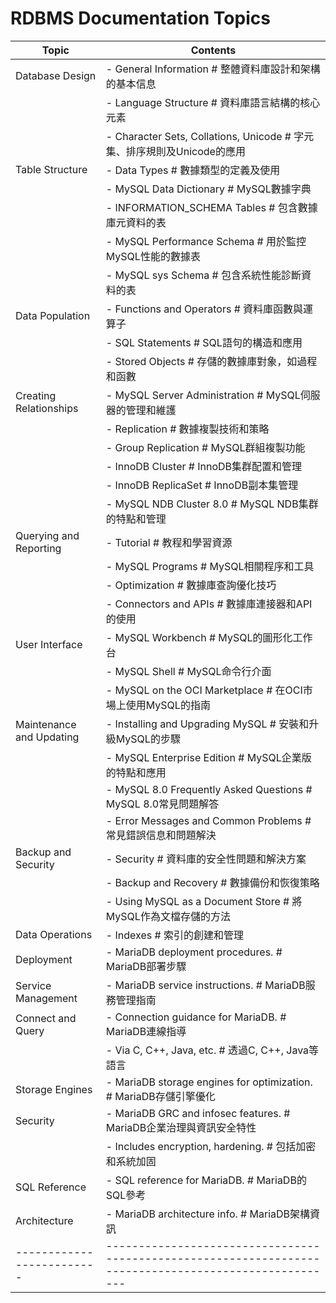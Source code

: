 # RDBMS Documentation Topics

| Topic                   | Contents                                                                                             |
|-------------------------|------------------------------------------------------------------------------------------------------|
| Database Design         | - General Information # 整體資料庫設計和架構的基本信息                                                |
|                         | - Language Structure # 資料庫語言結構的核心元素                                                      |
|                         | - Character Sets, Collations, Unicode # 字元集、排序規則及Unicode的應用                              |
| Table Structure         | - Data Types # 數據類型的定義及使用                                                                  |
|                         | - MySQL Data Dictionary # MySQL數據字典                                                              |
|                         | - INFORMATION_SCHEMA Tables # 包含數據庫元資料的表                                                   |
|                         | - MySQL Performance Schema # 用於監控MySQL性能的數據表                                               |
|                         | - MySQL sys Schema # 包含系統性能診斷資料的表                                                        |
| Data Population         | - Functions and Operators # 資料庫函數與運算子                                                       |
|                         | - SQL Statements # SQL語句的構造和應用                                                              |
|                         | - Stored Objects # 存儲的數據庫對象，如過程和函數                                                    |
| Creating Relationships  | - MySQL Server Administration # MySQL伺服器的管理和維護                                              |
|                         | - Replication # 數據複製技術和策略                                                                  |
|                         | - Group Replication # MySQL群組複製功能                                                             |
|                         | - InnoDB Cluster # InnoDB集群配置和管理                                                              |
|                         | - InnoDB ReplicaSet # InnoDB副本集管理                                                               |
|                         | - MySQL NDB Cluster 8.0 # MySQL NDB集群的特點和管理                                                  |
| Querying and Reporting  | - Tutorial # 教程和學習資源                                                                          |
|                         | - MySQL Programs # MySQL相關程序和工具                                                              |
|                         | - Optimization # 數據庫查詢優化技巧                                                                 |
|                         | - Connectors and APIs # 數據庫連接器和API的使用                                                     |
| User Interface          | - MySQL Workbench # MySQL的圖形化工作台                                                              |
|                         | - MySQL Shell # MySQL命令行介面                                                                      |
|                         | - MySQL on the OCI Marketplace # 在OCI市場上使用MySQL的指南                                          |
| Maintenance and Updating| - Installing and Upgrading MySQL # 安裝和升級MySQL的步驟                                             |
|                         | - MySQL Enterprise Edition # MySQL企業版的特點和應用                                                |
|                         | - MySQL 8.0 Frequently Asked Questions # MySQL 8.0常見問題解答                                      |
|                         | - Error Messages and Common Problems # 常見錯誤信息和問題解決                                       |
| Backup and Security     | - Security # 資料庫的安全性問題和解決方案                                                            |
|                         | - Backup and Recovery # 數據備份和恢復策略                                                          |
|                         | - Using MySQL as a Document Store # 將MySQL作為文檔存儲的方法                                       |
| Data Operations         | - Indexes # 索引的創建和管理                                                                        |
| Deployment              | - MariaDB deployment procedures. # MariaDB部署步驟                                                   |
| Service Management      | - MariaDB service instructions. # MariaDB服務管理指南                                                |
| Connect and Query       | - Connection guidance for MariaDB. # MariaDB連線指導                                                 |
|                         | - Via C, C++, Java, etc. # 透過C, C++, Java等語言                                                    |
| Storage Engines         | - MariaDB storage engines for optimization. # MariaDB存儲引擎優化                                   |
| Security                | - MariaDB GRC and infosec features. # MariaDB企業治理與資訊安全特性                                 |
|                         | - Includes encryption, hardening. # 包括加密和系統加固                                               |
| SQL Reference           | - SQL reference for MariaDB. # MariaDB的SQL參考                                                      |
| Architecture            | - MariaDB architecture info. # MariaDB架構資訊                                                       |
|-------------------------|------------------------------------------------------------------------------------------------------|
